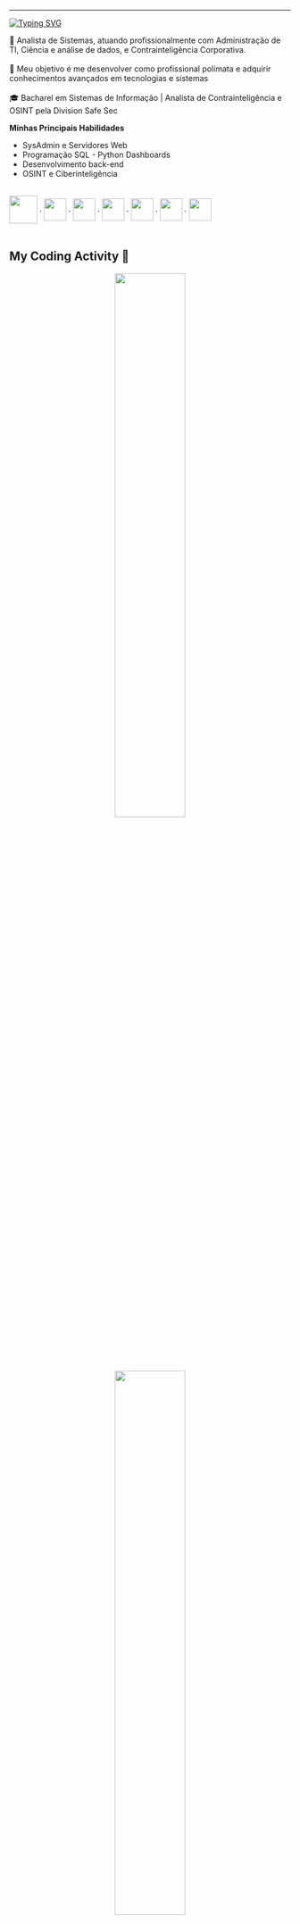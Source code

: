 
---
  
[![Typing SVG](https://readme-typing-svg.demolab.com?font=Orbitron&duration=3000&pause=2000&color=38C2FF&random=false&width=436&height=100&lines=Welcome+to+my+profile+on+GitHub;I'm+Systems+Analyst)](https://git.io/typing-svg)
  

<p>
👤  Analista de Sistemas, atuando profissionalmente com Administração de TI, Ciência e análise de dados, e Contrainteligência Corporativa. <br><br>
🚀  Meu objetivo é me desenvolver como profissional polímata e adquirir conhecimentos avançados em tecnologias e sistemas <br><br>
🎓  Bacharel em Sistemas de Informação | Analista de Contrainteligência e OSINT pela Division Safe Sec
</p>

**Minhas Principais Habilidades**
- SysAdmin e Servidores Web
- Programação SQL - Python Dashboards
- Desenvolvimento back-end
- OSINT e Ciberinteligência
<div style="display: inline_block"> <br>
  <img align="center" hight="40" width="50" src="https://cdn.icon-icons.com/icons2/273/PNG/256/icon_sql_256_30046.png" /> .   
  <img align="center" hight="30" width="40" src="https://cdn.jsdelivr.net/gh/devicons/devicon/icons/java/java-original-wordmark.svg" /> .
  <img align="center" hight="30" width="40" src="https://cdn.jsdelivr.net/gh/devicons/devicon/icons/python/python-original.svg" />   .
  <img align="center" hight="30" width="40" src="https://cdn.jsdelivr.net/gh/devicons/devicon/icons/c/c-original.svg" />   .
  <img align="center" hight="30" width="40" src="https://cdn.jsdelivr.net/gh/devicons/devicon/icons/javascript/javascript-plain.svg" /> .
  <img align="center" hight="30" width="40" src="https://cdn.jsdelivr.net/gh/devicons/devicon/icons/html5/html5-plain-wordmark.svg" /> .
  <img align="center" hight="30" width="40" src="https://cdn.jsdelivr.net/gh/devicons/devicon/icons/css3/css3-plain-wordmark.svg" /> 
</div> <br>

## My Coding Activity 🚀
<div align="center" style="display: inline_block">
  <img width=50%  src="https://github-readme-streak-stats.herokuapp.com?user=SammMartins&theme=radical&mode=weekly" />
</div> <br>
<div align="center" style="display: inline_block">
  <img width=50% src="https://github-readme-stats-seven-pied-77.vercel.app/api/top-langs/?username=SammMartins&show_icons=true&theme=radical&layout=compact" />
</div> <br>

<!--
![Anurag's GitHub stats](https://github-readme-stats.vercel.app/api?username=SammMartins&show_icons=true&theme=synthwave) 
-->   
## Main Projects 🔬 
Alguns dos meus principais projetos:

1. #### [RRT - Rain in Real Time](https://github.com/Amigos-FTC/RainingInRealTime) <img align="center" hight="15" width="20" src="https://cdn.jsdelivr.net/gh/devicons/devicon/icons/arduino/arduino-original.svg" /> <img align="center" hight="15" width="20" src="https://cdn.jsdelivr.net/gh/devicons/devicon/icons/javascript/javascript-plain.svg" /> <img align="center" hight="15" width="20" src="https://cdn.jsdelivr.net/gh/devicons/devicon/icons/html5/html5-plain-wordmark.svg" /> <img align="center" hight="15" width="20" src="https://cdn.jsdelivr.net/gh/devicons/devicon/icons/css3/css3-plain-wordmark.svg" />
   - Descrição: O projeto RRT propõe uma solução inovadora para o monitoramento em tempo real de condições climáticas, com foco na detecção de chuva - em tempo real. A iniciativa integra conhecimentos de Programação Web e dispositivos IoT visando proporcionar benefícios significativos à comunidade.

2. #### [Projeto em Java com orientação a objeto e Interfaces Gráficas](https://github.com/SammMartins/Projeto-POO) <img align="center" hight="15" width="20" src="https://cdn.jsdelivr.net/gh/devicons/devicon/icons/java/java-plain.svg" />
   - Descrição: Trata-se de um sistema gerenciador de clientes. Através da integração do Java com o SQL, nosso programa estabelece uma conexão com um Banco de Dados Privado na nuvem. O sistema permite aos usuários realizarem as operações de CRUD (Create, Read, Update, Delete) no banco de dados, possibilitando o completo gerenciamento dos clientes. Programa criado durante a matéria de Programação Orientada a Objeto no Bacharelado em Sistema de Informação.
